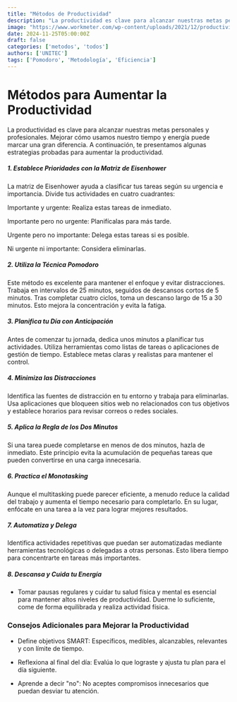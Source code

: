 ```yaml
---
title: "Métodos de Productividad"
description: "La productividad es clave para alcanzar nuestras metas personales y profesionales. Mejorar cómo usamos nuestro tiempo y energía puede marcar una gran diferencia. A continuación, te presentamos algunas estrategias probadas para aumentar la productividad."
image: "https://www.workmeter.com/wp-content/uploads/2021/12/productividad-en-el-trabajo-scaled.jpg"
date: 2024-11-25T05:00:00Z
draft: false 
categories: ['metodos', 'todos']
authors: ['UNITEC']
tags: ['Pomodoro', 'Metodología', 'Eficiencia']
--- 
```


# Métodos para Aumentar la Productividad

La productividad es clave para alcanzar nuestras metas personales y profesionales. Mejorar cómo usamos nuestro tiempo y energía puede marcar una gran diferencia. A continuación, te presentamos algunas estrategias probadas para aumentar la productividad.

##### 1. Establece Prioridades con la Matriz de Eisenhower

La matriz de Eisenhower ayuda a clasificar tus tareas según su urgencia e importancia. Divide tus actividades en cuatro cuadrantes:

Importante y urgente: Realiza estas tareas de inmediato.

Importante pero no urgente: Planifícalas para más tarde.

Urgente pero no importante: Delega estas tareas si es posible.

Ni urgente ni importante: Considera eliminarlas.

##### 2. Utiliza la Técnica Pomodoro

Este método es excelente para mantener el enfoque y evitar distracciones. Trabaja en intervalos de 25 minutos, seguidos de descansos cortos de 5 minutos. Tras completar cuatro ciclos, toma un descanso largo de 15 a 30 minutos. Esto mejora la concentración y evita la fatiga.

##### 3. Planifica tu Día con Anticipación

Antes de comenzar tu jornada, dedica unos minutos a planificar tus actividades. Utiliza herramientas como listas de tareas o aplicaciones de gestión de tiempo. Establece metas claras y realistas para mantener el control.

##### 4. Minimiza las Distracciones

Identifica las fuentes de distracción en tu entorno y trabaja para eliminarlas. Usa aplicaciones que bloqueen sitios web no relacionados con tus objetivos y establece horarios para revisar correos o redes sociales.

##### 5. Aplica la Regla de los Dos Minutos

Si una tarea puede completarse en menos de dos minutos, hazla de inmediato. Este principio evita la acumulación de pequeñas tareas que pueden convertirse en una carga innecesaria.

##### 6. Practica el Monotasking

Aunque el multitasking puede parecer eficiente, a menudo reduce la calidad del trabajo y aumenta el tiempo necesario para completarlo. En su lugar, enfócate en una tarea a la vez para lograr mejores resultados.

##### 7. Automatiza y Delega

Identifica actividades repetitivas que puedan ser automatizadas mediante herramientas tecnológicas o delegadas a otras personas. Esto libera tiempo para concentrarte en tareas más importantes.

##### 8. Descansa y Cuida tu Energía

- Tomar pausas regulares y cuidar tu salud física y mental es esencial para mantener altos niveles de productividad. Duerme lo suficiente, come de forma equilibrada y realiza actividad física.

### Consejos Adicionales para Mejorar la Productividad

- Define objetivos SMART: Específicos, medibles, alcanzables, relevantes y con límite de tiempo.

- Reflexiona al final del día: Evalúa lo que lograste y ajusta tu plan para el día siguiente.

- Aprende a decir "no": No aceptes compromisos innecesarios que puedan desviar tu atención.


